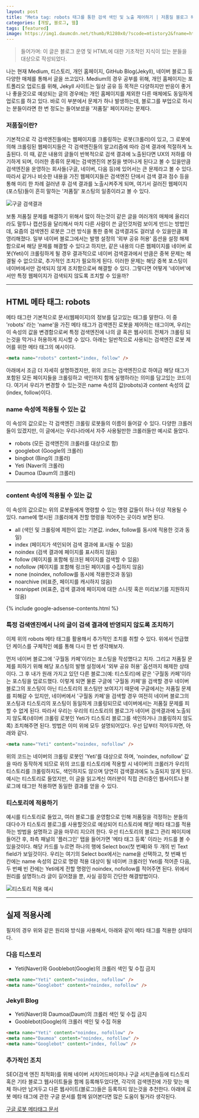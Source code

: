 ```yaml
---
layout: post
title: "Meta tag: robots 태그를 통한 검색 색인 및 노출 제어하기 | 저품질 블로그 해결하기"
categories: [개발, 블로그, 웹]
tags: [featured]
image: https://img1.daumcdn.net/thumb/R1280x0/?scode=mtistory2&fname=https%3A%2F%2Fblog.kakaocdn.net%2Fdn%2FdwQdwQ%2FbtrfqD3o7T4%2FMVDxFdgnhWknK1sLQMDNRk%2Fimg.png
---
```


> 들어가며: 이 글은 블로그 운영 및 HTML에 대한 기초적인 지식이 있는 분들을 대상으로 작성되었다.

나는 현재 Medium, 티스토리, 개인 홈페이지, GitHub Blog(Jekyll), 네이버 블로그 등 다양한 매체를 통해서 글을 쓰고있다. Medium의 경우 공부를 위해, 개인 홈페이지는 포트폴리오 업로드를 위해, Jekyll 사이트는 일상 공유 등 목적은 다양하지만 반응이 좋거나 좋을것으로 예상되는 글의 경우에는 개인 홈페이지를 제외한 다른 매체에도 동일하게 업로드를 하고 있다. 바로 이 부분에서 문제가 하나 발생하는데, 블로그를 부업으로 하시는 분들이라면 한 번 정도는 들어보셨을 '저품질' 페이지라는 문제다.

### 저품질이란?

기본적으로 각 검색엔진들에는 웹페이지를 크롤링하는 로봇(크롤러)이 있고, 그 로봇에 의해 크롤링된 웹페이지들은 각 검색엔진들의 알고리즘에 따라 검색 결과에 적절하게 노출된다. 이 때, 같은 내용의 글들이 반복적으로 검색 결과에 노출된다면 UX의 저하를 야기하게 되며, 이러한 종류의 문제는 검색엔진의 본질을 벗어나게 된다고 볼 수 있을만큼 검색엔진을 운영하는 회사들(구글, 네이버, 다음 등)에 있어서는 큰 문제라고 볼 수 있다. 따라서 같거나 비슷한 내용을 가진 웹페이지들은 검색엔진 단에서 검색 결과 점수 등을 통해 미리 한 차례 걸러낸 후 검색 결과를 노출시켜주게 되며, 여기서 걸러진 웹페이지(포스팅)들이 흔히 말하는 '저품질' 포스팅의 일종이라고 볼 수 있다.

![구글 검색결과](https://img1.daumcdn.net/thumb/R1280x0/?scode=mtistory2&fname=https%3A%2F%2Fblog.kakaocdn.net%2Fdn%2FdwQdwQ%2FbtrfqD3o7T4%2FMVDxFdgnhWknK1sLQMDNRk%2Fimg.png)

보통 저품질 문제를 해결하기 위해서 많이 하는것이 같은 글을 여러개의 매체에 올리더라도 말투나 캡션등을 달리해서 마치 다른 사람이 쓴 글인것처럼 보이게 만드는 방법인데, 요즘의 검색엔진 로봇은 그런 방식을 통한 중복 검색결과도 걸러낼 수 있을만큼 꽤 영리해졌다. 일부 네이버 블로그에서는 발행 설정의 '외부 공유 허용' 옵션을 설정 해제 함으로써 해당 문제를 해결할 수 있다고 하지만, 같은 내용의 다른 웹페이지를 네이버 로봇(Yeti)이 크롤링하게 될 경우 결과적으로 네이버 검색결과에서 만큼은 중복 문제는 해결될 수 없으므로, 추가적인 조치가 필요하게 된다. 이러한 문제는 해당 중복 포스팅이 네이버에서만 검색되지 않게 조치함으로써 해결할 수 있다. 그렇다면 어떻게 '네이버'에서만 특정 웹페이지가 검색되지 않도록 조치할 수 있을까?

---

## HTML 메타 태그: robots

메타 태그란 기본적으로 문서(웹페이지)의 정보를 담고있는 태그를 말한다. 이 중 'robots' 라는 'name'을 가진 메타 태그가 검색엔진 로봇을 제어하는 태그이며, 우리는 이 속성의 값을 변경함으로써 특정 검색엔진에 나의 글 혹은 웹사이트 전체가 크롤링 되는것을 막거나 허용하게 지시할 수 있다. 아래는 일반적으로 사용되는 검색엔진 로봇 제어를 위한 메타 태그의 예시이다.

```html
<meta name="robots" content="index, follow" />
```

아래에서 조금 더 자세히 설명하겠지만, 위의 코드는 검색엔진으로 하여금 해당 태그가 포함된 모든 페이지들을 크롤링하고 색인까지 함께 실행하라는 의미를 담고있는 코드이다. 여기서 우리가 변경할 수 있는것은 name 속성의 값(robots)과 content 속성의 값(index, follow)이다.

### name 속성에 적용될 수 있는 값

이 속성의 값으로는 각 검색엔진 크롤링 로봇들의 이름이 들어갈 수 있다. 다양한 크롤러들이 있겠지만, 이 글에서는 우리나라에서 자주 사용될만한 크롤러들만 예시로 들었다.

- robots (모든 검색엔진의 크롤러를 대상으로 함)
- googlebot (Google의 크롤러)
- bingbot (Bing의 크롤러)
- Yeti (Naver의 크롤러)
- Daumoa (Daum의 크롤러)

---

### content 속성에 적용될 수 있는 값

이 속성의 값으로는 위의 로봇들에게 명령할 수 있는 명령 값들이 하나 이상 적용될 수 있다. name에 명시된 크롤러에게 전할 명령을 적어주는 곳이라 보면 된다.

- all (색인 및 크롤링에 제한이 없는 기본값. index, follow를 동시에 적용한 것과 동일)
- index (페이지가 색인되어 검색 결과에 표시될 수 있음)
- noindex (검색 결과에 페이지를 표시하지 않음)
- follow (페이지를 포함해 링크된 페이지를 검색할 수 있음)
- nofollow (페이지를 포함해 링크된 페이지를 수집하지 않음)
- none (noindex, nofollow를 동시에 적용한것과 동일)
- noarchive (비표준, 페이지를 캐시하지 않음)
- nosnippet (비표준, 검색 결과에 페이지에 대한 스니핏 혹은 미리보기를 지원하지 않음)

{% include google-adsense-contents.html %}

### 특정 검색엔진에서 나의 글이 검색 결과에 반영되지 않도록 조치하기

이제 위의 robots 메타 태그를 활용해서 추가적인 조치를 취할 수 있다. 위에서 언급했던 케이스를 구체적인 예를 통해 다시 한 번 생각해보자.

먼저 네이버 블로그에 '구월동 카페'이라는 포스팅을 작성했다고 치자. 그리고 저품질 문제를 피하기 위해 해당 포스팅의 발행 설정에서 '외부 공유 허용' 옵션까지 해제한 상태이다. 그 후 내가 원래 가지고 있던 다른 블로그(예: 티스토리)에 같은 '구월동 카페'이라는 포스팅을 업로드했다. 이렇게 되면 물론 구글에 '구월동 카페'을 검색할 경우 네이버 블로그의 포스팅이 아닌 티스토리의 포스팅만 보여지기 때문에 구글에서는 저품질 문제를 피해갈 수 있지만, 네이버에서 '구월동 카페'을 검색할 경우 여전히 네이버 블로그의 포스팅과 티스토리의 포스팅이 동일하게 크롤링되므로 네이버에서는 저품질 문제를 피할 수 없게 된다. 따라서 우리는 우리의 티스토리의 블로그가 네이버 검색결과에 노출되지 않도록(네이버 크롤링 로봇인 Yeti가 티스토리 블로그를 색인하거나 크롤링하지 않도록) 조치해주면 된다. 방법은 이미 위에 모두 설명되어있다. 우선 답부터 적어두자면, 아래와 같다.

```html
<meta name="Yeti" content="noindex, nofollow" />
```

위의 코드는 네이버의 크롤링 로봇인 'Yeti'를 대상으로 하며, 'noindex, nofollow' 값을 따라 동작하게 되므로 위의 코드를 티스토리에 적용할 시 네이버의 크롤러가 우리의 티스토리를 크롤링하지도, 색인하지도 않으며 당연히 검색결과에도 노출되지 않게 된다. 예시는 티스토리로 들었지만, 이 글을 읽고계신 여러분이 직접 관리중인 웹사이트나 블로그에 태그만 적용하면 동일한 결과를 얻을 수 있다.

### 티스토리에 적용하기

예시를 티스토리로 들었고, 여러 블로그를 운영함으로 인해 저품질을 걱정하는 분들의 대다수가 티스토리 블로그를 사용할것으로 예상되어 티스토리에 해당 메타 태그를 적용하는 방법을 설명하고 글을 마무리 지으려 한다. 우선 티스토리의 블로그 관리 페이지에 들어간 후, 좌측 패널의 '플러그인' 탭을 들어가면 '메타 태그 등록' 이라는 카드를 볼 수 있을것이다. 해당 카드를 누르면 하나의 행에 Select box(첫 번째)와 두 개의 빈 Text field가 보일것이다. 우리는 여기의 Select box에서는 name을 선택하고, 첫 번째 빈 칸에는 name 속성의 값으로 명령 적용 대상이 될 네이버 크롤러인 Yeti를 적어준 다음, 두 번째 빈 칸에는 Yeti에게 전할 명령인 noindex, nofollow를 적어주면 된다. 위에서 원리를 설명하느라 글이 길어졌을 뿐, 사실 굉장히 간단한 해결방법이다.

![티스토리 적용 예시](https://img1.daumcdn.net/thumb/R1280x0/?scode=mtistory2&fname=https%3A%2F%2Fblog.kakaocdn.net%2Fdn%2FdTD2AC%2Fbtrfn3oWVgO%2Fnw25I0I563GLd9g6RZ0Jc1%2Fimg.png)

---

## 실제 적용사례

필자의 경우 위와 같은 원리와 방식을 사용해서, 아래와 같이 메타 태그를 적용한 상태이다.

### 다음 티스토리

- Yeti(Naver)와 Gooblebot(Google)의 크롤러 색인 및 수집 금지

```html
<meta name="Yeti" content="noindex, nofollow" />
<meta name="Googlebot" content="noindex, nofollow" />
```

### Jekyll Blog

- Yeti(Naver)와 Daumoa(Daum)의 크롤러 색인 및 수집 금지
- Gooblebot(Google)의 크롤러 색인 및 수집 허용

```html
<meta name="Yeti" content="noindex, nofollow" />
<meta name="Daumoa" content="noindex, nofollow" />
<meta name="Googlebot" content="index, follow" />
```

### 추가적인 조치

SEO(검색 엔진 최적화)를 위해 네이버 서치어드바이저나 구글 서치콘솔등에 티스토리 혹은 기타 블로그 웹사이트들을 함께 등록해두었다면, 각각의 검색엔진에 가장 맞는 매체 하나만 남겨두고 다른 웹사이트(블로그)들은 등록하지 않는것을 추천한다. 아래에 로봇 메타 태그에 관한 구글 문서를 함께 읽어본다면 많은 도움이 될거라 생각된다.

[구글 로봇 메타태그 문서](https://developers.google.com/search/docs/advanced/robots/robots_meta_tag?hl=ko)
